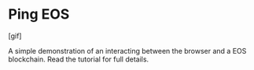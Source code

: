 # Ping EOS

[gif]

A simple demonstration of an interacting between the browser and a EOS blockchain. Read the tutorial for full details.